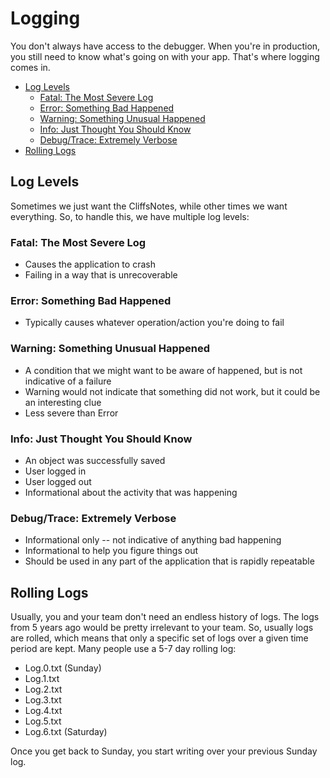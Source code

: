 # Logging

You don't always have access to the debugger. When you're in production, you still need to know what's going on with your app. That's where logging comes in.

* [Log Levels](#log-levels)
  * [Fatal: The Most Severe Log](#fatal-the-most-severe-log)
  * [Error: Something Bad Happened](#error-something-bad-happened)
  * [Warning: Something Unusual Happened](#warning-something-unusual-happened)
  * [Info: Just Thought You Should Know](#info-just-thought-you-should-know)
  * [Debug/Trace: Extremely Verbose](#debugtrace-extremely-verbose)
* [Rolling Logs](#rolling-logs)

## Log Levels

Sometimes we just want the CliffsNotes, while other times we want everything. So, to handle this, we have multiple log levels:

### Fatal: The Most Severe Log

* Causes the application to crash
* Failing in a way that is unrecoverable

### Error: Something Bad Happened

* Typically causes whatever operation/action you're doing to fail

### Warning: Something Unusual Happened

* A condition that we might want to be aware of happened, but is not indicative of a failure
* Warning would not indicate that something did not work, but it could be an interesting clue
* Less severe than Error

### Info: Just Thought You Should Know

* An object was successfully saved
* User logged in
* User logged out
* Informational about the activity that was happening

### Debug/Trace: Extremely Verbose

* Informational only -- not indicative of anything bad happening
* Informational to help you figure things out
* Should be used in any part of the application that is rapidly repeatable

## Rolling Logs

Usually, you and your team don't need an endless history of logs. The logs from 5 years ago would be pretty irrelevant to your team. So, usually logs are rolled, which means that only a specific set of logs over a given time period are kept. Many people use a 5-7 day rolling log:

* Log.0.txt (Sunday)
* Log.1.txt
* Log.2.txt
* Log.3.txt
* Log.4.txt
* Log.5.txt
* Log.6.txt (Saturday)

Once you get back to Sunday, you start writing over your previous Sunday log.
